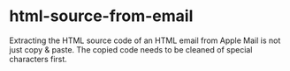 # html-source-from-email
Extracting the HTML source code of an HTML email from Apple Mail is not just copy &amp; paste. The copied code needs to be cleaned of special characters first.
